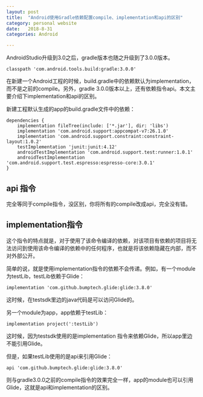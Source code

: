 ```yaml
---
layout: post
title:  "Android使用Gradle依赖配置compile、implementation和api的区别"
category: personal website
date:   2018-8-31 
categories: Android

---
```



AndroidStudio升级到3.0之后，gradle版本也随之升级到了3.0.0版本。
```
classpath 'com.android.tools.build:gradle:3.0.0'
```
在新建一个Android工程的时候，build.gradle中的依赖默认为implementation，而不是之前的compile。另外，gradle 3.0.0版本以上，还有依赖指令api。本文主要介绍下implementation和api的区别。

新建工程默认生成的app的build.gradle文件中的依赖：
```
dependencies {    
    implementation fileTree(include: ['*.jar'], dir: 'libs')    
    implementation 'com.android.support:appcompat-v7:26.1.0'    
    implementation 'com.android.support.constraint:constraint-layout:1.0.2'            
    testImplementation 'junit:junit:4.12'    
    androidTestImplementation 'com.android.support.test:runner:1.0.1'    
    androidTestImplementation 'com.android.support.test.espresso:espresso-core:3.0.1'
}
```

## api 指令

完全等同于compile指令，没区别，你将所有的compile改成api，完全没有错。

## implementation指令

这个指令的特点就是，对于使用了该命令编译的依赖，对该项目有依赖的项目将无法访问到使用该命令编译的依赖中的任何程序，也就是将该依赖隐藏在内部，而不对外部公开。

简单的说，就是使用implementation指令的依赖不会传递。例如，有一个module为testLib，testLib依赖于Glide：

```
implementation 'com.github.bumptech.glide:glide:3.8.0'
```

这时候，在testsdk里边的java代码是可以访问Glide的。

另一个module为app，app依赖于testLib：
```
implementation project(':testLib')
```
这时候，因为testsdk使用的是implementation 指令来依赖Glide，所以app里边不能引用Glide。

但是，如果testLib使用的是api来引用Glide：
```
api 'com.github.bumptech.glide:glide:3.8.0'
```
则与gradle3.0.0之前的compile指令的效果完全一样，app的module也可以引用Glide，这就是api和implementation的区别。
